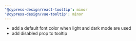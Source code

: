 ```yaml
---
'@cypress-design/react-tooltip': minor
'@cypress-design/vue-tooltip': minor
---
```


- add a default font color when light and dark mode are used
- add disabled prop to tooltip
